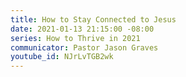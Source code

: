```yaml
---
title: How to Stay Connected to Jesus
date: 2021-01-13 21:15:00 -08:00
series: How to Thrive in 2021
communicator: Pastor Jason Graves
youtube_id: NJrLvTGB2wk
---
```


